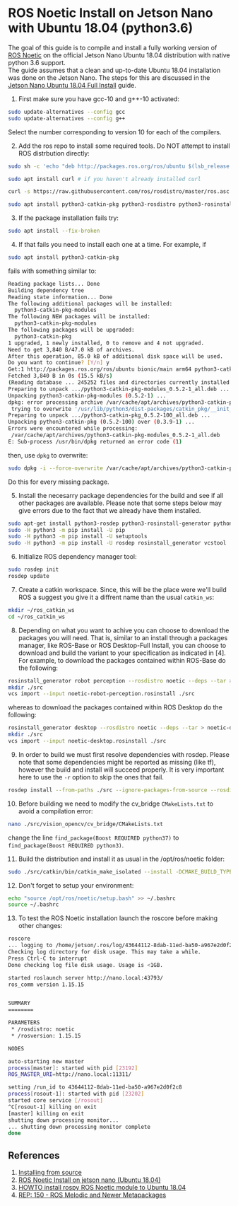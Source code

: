 # ROS Noetic Install on Jetson Nano with Ubuntu 18.04 (python3.6)

The goal of this guide is to compile and install a fully working version of [ROS Noetic](http://wiki.ros.org/noetic) on the official Jetson Nano Ubuntu 18.04 distribution with native python 3.6 support.\
The guide assumes that a clean and up-to-date Ubuntu 18.04 installation
was done on the Jetson Nano. The steps for this are discussed in the [Jetson Nano Ubuntu 18.04 Full Install](ubuntu-18-04-install.md) guide.

1. First make sure you have gcc-10 and g++-10 activated:

```bash
sudo update-alternatives --config gcc
sudo update-alternatives --config g++
```

Select the number corresponding to version 10 for each of the compilers.

2. Add the ros repo to install some required tools. Do NOT attempt to install ROS distrbution directly:

```bash
sudo sh -c 'echo "deb http://packages.ros.org/ros/ubuntu $(lsb_release -sc) main" > /etc/apt/sources.list.d/ros-latest.list' ## add ros repo

sudo apt install curl # if you haven't already installed curl

curl -s https://raw.githubusercontent.com/ros/rosdistro/master/ros.asc | sudo apt-key add -

sudo apt install python3-catkin-pkg python3-rosdistro python3-rosinstall-generator python3-rospkg python3-vcstools python3-vcstool
```

3. If the package installation fails try:

```bash
sudo apt install --fix-broken
```

4. If that fails you need to install each one at a time. For example, if

```bash
sudo apt install python3-catkin-pkg
```
fails with something similar to:

```bash
Reading package lists... Done
Building dependency tree
Reading state information... Done
The following additional packages will be installed:
  python3-catkin-pkg-modules
The following NEW packages will be installed:
  python3-catkin-pkg-modules
The following packages will be upgraded:
  python3-catkin-pkg
1 upgraded, 1 newly installed, 0 to remove and 4 not upgraded.
Need to get 3,840 B/47.0 kB of archives.
After this operation, 85.0 kB of additional disk space will be used.
Do you want to continue? [Y/n] y
Get:1 http://packages.ros.org/ros/ubuntu bionic/main arm64 python3-catkin-pkg all 0.5.2-100 [3,840 B]
Fetched 3,840 B in 0s (15.5 kB/s)
(Reading database ... 245252 files and directories currently installed.)
Preparing to unpack .../python3-catkin-pkg-modules_0.5.2-1_all.deb ...
Unpacking python3-catkin-pkg-modules (0.5.2-1) ...
dpkg: error processing archive /var/cache/apt/archives/python3-catkin-pkg-modules_0.5.2-1_all.deb (--unpack):
 trying to overwrite '/usr/lib/python3/dist-packages/catkin_pkg/__init__.py', which is also in package python3-catkin-pkg 0.3.9-1
Preparing to unpack .../python3-catkin-pkg_0.5.2-100_all.deb ...
Unpacking python3-catkin-pkg (0.5.2-100) over (0.3.9-1) ...
Errors were encountered while processing:
 /var/cache/apt/archives/python3-catkin-pkg-modules_0.5.2-1_all.deb
E: Sub-process /usr/bin/dpkg returned an error code (1)
```
then, use `dpkg` to overwrite:

```bash
sudo dpkg -i --force-overwrite /var/cache/apt/archives/python3-catkin-pkg-modules_0.5.2-1_all.deb
```

Do this for every missing package.

5. Install the necesarry package dependencies for the build and see if all other packages are available. Please note that some steps below may give errors due to the fact that we already have them installed.

```bash
sudo apt-get install python3-rosdep python3-rosinstall-generator python3-vcstools build-essential libgtest-dev liborocos-kdl-dev
sudo -H python3 -m pip install -U pip
sudo -H python3 -m pip install -U setuptools
sudo -H python3 -m pip install -U rosdep rosinstall_generator vcstool
```
6. Initialize ROS dependency manager tool:

```bash
sudo rosdep init
rosdep update
```
7. Create a catkin workspace. Since, this will be the place were we'll build ROS a suggest you give it a diffrent name than the usual `catkin_ws`:

```bash
mkdir ~/ros_catkin_ws
cd ~/ros_catkin_ws
```
8. Depending on what you want to achive you can choose to download the packages you will need. That is, similar to an install through a packages manager, like  ROS-Base or ROS Desktop-Full Install, you can choose to download and build the variant to your specification as indicated in [4].\
For example, to download the packages contained within ROS-Base do the following:

```bash
rosinstall_generator robot perception --rosdistro noetic --deps --tar > noetic-robot-perception.rosinstall
mkdir ./src
vcs import --input noetic-robot-perception.rosinstall ./src
```

whereas to download the packages contained within ROS Desktop do the following:

```bash
rosinstall_generator desktop --rosdistro noetic --deps --tar > noetic-desktop.rosinstall
mkdir ./src
vcs import --input noetic-desktop.rosinstall ./src
```

9. In order to build we must first resolve dependencies with rosdep. Please note that some dependencies might be reported as missing (like tf), however the build and install will succeed properly. It is very important here to use the `-r` option to skip the ones that fail.

```bash
rosdep install --from-paths ./src --ignore-packages-from-source --rosdistro noetic -y -r
```
10. Before building we need to modify the cv_bridge `CMakeLists.txt` to avoid a compilation error:

```bash
nano ./src/vision_opencv/cv_bridge/CMakeLists.txt
```

change the line `find_package(Boost REQUIRED python37)` to `find_package(Boost REQUIRED python3)`.

11. Build the distribution and install it as usual in the /opt/ros/noetic folder:

```bash
sudo ./src/catkin/bin/catkin_make_isolated --install -DCMAKE_BUILD_TYPE=Release -DPYTHON_EXECUTABLE=/usr/bin/python3 --install-space /opt/ros/noetic
```

12. Don't forget to setup your environment:

```bash
echo "source /opt/ros/noetic/setup.bash" >> ~/.bashrc
source ~/.bashrc
```

13. To test the ROS Noetic installation launch the roscore before making other changes:

```bash
roscore
... logging to /home/jetson/.ros/log/43644112-8dab-11ed-ba50-a967e2d0f2c8/roslaunch-nano-23182.log
Checking log directory for disk usage. This may take a while.
Press Ctrl-C to interrupt
Done checking log file disk usage. Usage is <1GB.

started roslaunch server http://nano.local:43793/
ros_comm version 1.15.15


SUMMARY
========

PARAMETERS
 * /rosdistro: noetic
 * /rosversion: 1.15.15

NODES

auto-starting new master
process[master]: started with pid [23192]
ROS_MASTER_URI=http://nano.local:11311/

setting /run_id to 43644112-8dab-11ed-ba50-a967e2d0f2c8
process[rosout-1]: started with pid [23202]
started core service [/rosout]
^C[rosout-1] killing on exit
[master] killing on exit
shutting down processing monitor...
... shutting down processing monitor complete
done
```

## References

1. [Installing from source](http://wiki.ros.org/Installation/Source)
2. [ROS Noetic Install on jetson nano (Ubuntu 18.04)](https://gist.github.com/Pyrestone/ef683aec160825eee5c252f22218ddb2)
3. [HOWTO install rospy ROS Noetic module to Ubuntu 18.04](https://vsbogd.github.io/coding/install-rospy-noetic-ubuntu-1804.html)
4. [REP:	150 - ROS Melodic and Newer Metapackages](https://www.ros.org/reps/rep-0150.html)

